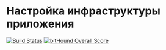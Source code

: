 # Настройка инфраструктуры приложения

[![Build Status](https://travis-ci.org/artemluchin/ya-environment.svg?branch=master)](https://travis-ci.org/artemluchin/ya-environment)
[![bitHound Overall Score](https://www.bithound.io/github/artemluchin/ya-environment/badges/score.svg)](https://www.bithound.io/github/artemluchin/ya-environment)